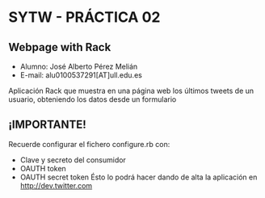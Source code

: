 SYTW - PRÁCTICA 02
==================
Webpage with Rack
-----------------

* Alumno: José Alberto Pérez Melián
* E-mail: alu0100537291[AT]ull.edu.es


Aplicación Rack que muestra en una página web los últimos tweets de un usuario, obteniendo los datos desde un formulario



¡IMPORTANTE!
------------

Recuerde configurar el fichero configure.rb con:
   * Clave y secreto del consumidor
   * OAUTH token
   * OAUTH secret token
Ésto lo podrá hacer dando de alta la aplicación en http://dev.twitter.com
